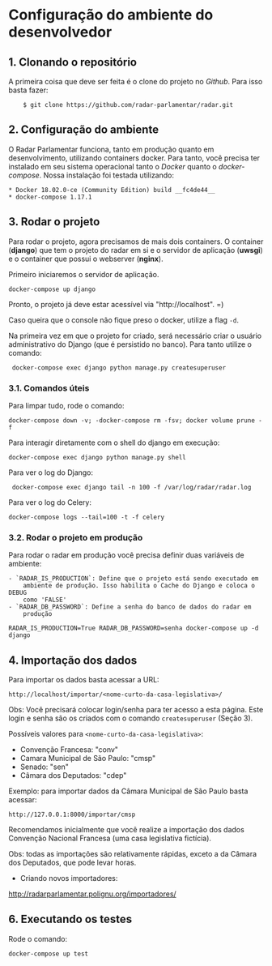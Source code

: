 # Configuração do ambiente do desenvolvedor

## 1. Clonando o repositório

A primeira coisa que deve ser feita é o clone do projeto no *Github*. Para isso basta fazer:

        $ git clone https://github.com/radar-parlamentar/radar.git

## 2. Configuração do ambiente

O Radar Parlamentar funciona, tanto em produção quanto em desenvolvimento,
utilizando containers docker.
Para tanto, você precisa ter instalado em seu sistema operacional tanto o
*Docker* quanto o *docker-compose*.
Nossa instalação foi testada utilizando:

    * Docker 18.02.0-ce (Community Edition) build __fc4de44__
    * docker-compose 1.17.1

## 3. Rodar o projeto

Para rodar o projeto, agora precisamos de mais dois containers. O container
(**django**) que tem o projeto do radar em si e o servidor de aplicação (**uwsgi**) e o
container que possui o webserver (**nginx**).

Primeiro iniciaremos o servidor de aplicação.

    docker-compose up django

Pronto, o projeto já deve estar acessível via "http://localhost". =)

Caso queira que o console não fique preso o docker, utilize a flag `-d`.

Na primeira vez em que o projeto for criado, será necessário criar o usuário
administrativo do Django (que é persistido no banco). Para tanto utilize o
comando:

     docker-compose exec django python manage.py createsuperuser

### 3.1. Comandos úteis

Para limpar tudo, rode o comando:

    docker-compose down -v; -docker-compose rm -fsv; docker volume prune -f

Para interagir diretamente com o shell do django em execução:

    docker-compose exec django python manage.py shell

Para ver o log do Django:

     docker-compose exec django tail -n 100 -f /var/log/radar/radar.log

Para ver o log do Celery:

    docker-compose logs --tail=100 -t -f celery

### 3.2. Rodar o projeto em produção

Para rodar o radar em produção você precisa definir duas variáveis de ambiente:

    - `RADAR_IS_PRODUCTION`: Define que o projeto está sendo executado em
        ambiente de produção. Isso habilita o Cache do Django e coloca o DEBUG
        como 'FALSE'
    - `RADAR_DB_PASSWORD`: Define a senha do banco de dados do radar em
        produção

    RADAR_IS_PRODUCTION=True RADAR_DB_PASSWORD=senha docker-compose up -d django

## 4. Importação dos dados

Para importar os dados basta acessar a URL:

    http://localhost/importar/<nome-curto-da-casa-legislativa>/

Obs: Você precisará colocar login/senha para ter acesso a esta página. Este
login e senha são os criados com o comando `createsuperuser` (Seção 3).

Possíveis valores para `<nome-curto-da-casa-legislativa>`:

* Convenção Francesa: "conv"
* Camara Municipal de São Paulo: "cmsp"
* Senado: "sen"
* Câmara dos Deputados: "cdep"

Exemplo: para importar dados da Câmara Municipal de São Paulo basta acessar:

    http://127.0.0.1:8000/importar/cmsp

Recomendamos inicialmente que você realize a importação dos dados Convenção
Nacional Francesa (uma casa legislativa fictícia).

Obs: todas as importações são relativamente rápidas, exceto a da Câmara dos
Deputados, que pode levar horas.

- Criando novos importadores:

http://radarparlamentar.polignu.org/importadores/

## 6. Executando os testes

Rode o comando:

    docker-compose up test

